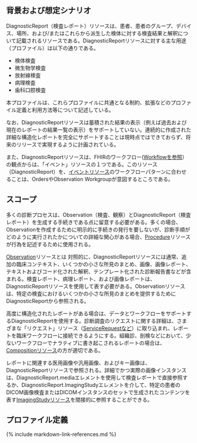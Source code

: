 ## 背景および想定シナリオ

DiagnosticReport（検査レポート）リソースは、患者、患者のグループ、デバイス、場所、および/またはこれらから派生した検体に対する検査結果と解釈について記載されるリソースである。DiagnosticReportリソースに対する主な用途（プロファイル）は以下の通りである。

- 検体検査
- 微生物学検査
- 放射線検査
- 病理検査
- 歯科口腔検査

本プロファイルは、これらプロファイルに共通となる制約、拡張などのプロファイル定義と利用方法等について記述している。

なお、DiagnosticReportリソースは蓄積された結果の表示（例えば過去および現在のレポートの結果一覧の表示）をサポートしていない。連続的に作成された詳細な構造化レポートを完全にサポートすることは現時点ではできておらず、将来のリリースで実現するように計画されている。

また、DiagnosticReportリソースは、FHIRのワークフロー([Workflowを参照](https://www.hl7.org/fhir/R4/workflow.html)）の観点からは、「イベント」リソースの１つである。このリソース（DiagnosticReport）を、[イベントリソース](https://www.hl7.org/fhir/R4/workflow.html#event)のワークフローパターンに合わせることは、OrdersやObservation Workgroupが意図するところである。

## スコープ
多くの診断プロセスは、Observation（検査、観察）とDiagnosticReport（検査レポート）を生成する手続きである点に留意する必要がある。多くの場合、Observationを作成するために明示的に手続きの発行を要しないが、診断手順がどのように実行されたかについての詳細な関心がある場合、[Procedure](https://www.hl7.org/fhir/R4B/procedure.html)リソースが行為を記述するために使用される。

[Observation](https://www.hl7.org/fhir/R4B/observation.html)リソースとは 対照的に、DiagnosticReportリソースには通常、追加の臨床コンテキスト、いくつかの小さな所見のまとめ、画像、画像レポート、テキストおよびコード化された解釈、テンプレート化された診断報告書などが含まれる。検査レポート、病理レポート、および画像レポートは、DiagnosticReportリソースを使用して表す必要がある。Observationリソースは、特定の検査におけるいくつかの小さな所見のまとめを提供するためにDiagnosticReportから参照される。

高度に構造化されたレポートがある場合は、データとワークフローをサポートするDiagnosticReportを使用する。診断調査のリクエストに関する詳細は、さまざまな「リクエスト」リソース（[ServiceRequestなど](https://www.hl7.org/fhir/R4B/servicerequest.html)）に取り込まれ、レポートを臨床ワークフローに接続できるようにする。組織診、剖検などにおいて、少ないワークフローでナラティブに書き起こされるレポートの場合は、[Compositionリソース](https://www.hl7.org/fhir/R4B/composition.html)の方が適切である。

レポートに関連する医用画像や汎用画像、およびキー画像は、DiagnosticReportリソースで参照される。詳細でかつ実際の画像インスタンスは、DiagnosticReport.mediaエレメントを使用して検査レポートで直接参照するか、DiagnosticReport.ImagingStudyエレメントを介して、特定の患者のDICOM画像検査またはDICOMインスタンスのセットで生成されたコンテンツを表す[ImagingStudyリソース](https://www.hl7.org/fhir/R4B/imagingstudy.html)を間接的に参照することができる。

## プロファイル定義

{% include markdown-link-references.md %}